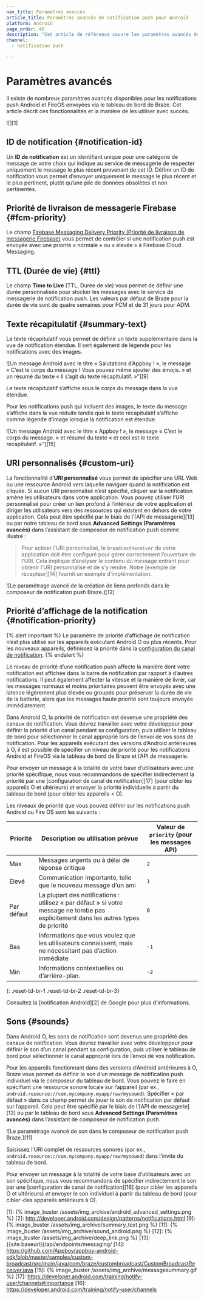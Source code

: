 ```yaml
---
nav_title: Paramètres avancés
article_title: Paramètres avancés de notification push pour Android
platform: Android
page_order: 40
description: "Cet article de référence couvre les paramètres avancés de notification push pour Android tels que TTL (Durée de vie), les ID de notification, la priorité de notification, etc."
channel:
  - notification push

---
```


# Paramètres avancés

Il existe de nombreux paramètres avancés disponibles pour les notifications push Android et FireOS envoyées via le tableau de bord de Braze. Cet article décrit ces fonctionnalités et la manière de les utiliser avec succès.

![][1]

## ID de notification {#notification-id}

Un **ID de notification** est un identifiant unique pour une catégorie de message de votre choix qui indique au service de messagerie de respecter uniquement le message le plus récent provenant de cet ID. Définir un ID de notification vous permet d’envoyer uniquement le message le plus récent et le plus pertinent, plutôt qu’une pile de données obsolètes et non pertinentes.

## Priorité de livraison de messagerie Firebase {#fcm-priority}

Le champ [Firebase Messaging Delivery Priority (Priorité de livraison de messagerie Firebase)](https://firebase.google.com/docs/cloud-messaging/concept-options#setting-the-priority-of-a-message) vous permet de contrôler si une notification push est envoyée avec une priorité « normale » ou « élevée » à Firebase Cloud Messaging.

## TTL (Durée de vie) {#ttl}

Le champ **Time to Live** (TTL, Durée de vie) vous permet de définir une durée personnalisée pour stocker les messages avec le service de messagerie de notification push. Les valeurs par défaut de Braze pour la durée de vie sont de quatre semaines pour FCM et de 31 jours pour ADM.

## Texte récapitulatif {#summary-text}

Le texte récapitulatif vous permet de définir un texte supplémentaire dans la vue de notification étendue. Il sert également de légende pour les notifications avec des images.

![Un message Android avec le titre « Salutations d’Appboy ! », le message « C’est le corps du message ! Vous pouvez même ajouter des émojis. » et un résumé du texte « Il s’agit du texte récapitulatif. »"][9]

Le texte récapitulatif s’affiche sous le corps du message dans la vue étendue.

Pour les notifications push qui incluent des images, le texte du message s’affiche dans la vue réduite tandis que le texte récapitulatif s’affiche comme légende d’image lorsque la notification est étendue. 

![Un message Android avec le titre « Appboy ! », le message « C’est le corps du message. » et résumé du texte « et ceci est le texte récapitulatif. »"][15]

## URI personnalisés {#custom-uri}

La fonctionnalité d’**URI personnalisé** vous permet de spécifier une URL Web ou une ressource Android vers laquelle naviguer quand la notification est cliquée. Si aucun URI personnalisé n’est spécifié, cliquer sur la notification amène les utilisateurs dans votre application. Vous pouvez utiliser l’URI personnalisé pour créer un lien profond à l’intérieur de votre application et diriger les utilisateurs vers des ressources qui existent en dehors de votre application. Cela peut être spécifié par le biais de l’[API de messagerie][13] ou par notre tableau de bord sous **Advanced Settings (Paramètres avancés)** dans l’assistant de composeur de notification push comme illustré :

> Pour activer l’URI personnalisé, le `BroadcastReceiver` de votre application doit être configuré pour gérer correctement l’ouverture de l’URI. Cela implique d’analyser le contenu du message entrant pour obtenir l’URI personnalisé et de s’y rendre. Notre [exemple de récepteur][14] fournit un exemple d’implémentation.

![Le paramétrage avancé de la création de liens profonds dans le composeur de notification push Braze.][12]

## Priorité d’affichage de la notification {#notification-priority}

{% alert important %}
Le paramètre de priorité d’affichage de notification n’est plus utilisé sur les appareils exécutant Android O ou plus récents. Pour les nouveaux appareils, définissez la priorité dans la [configuration du canal de notification](https://developer.android.com/training/notify-user/channels#importance).
{% endalert %}

Le niveau de priorité d’une notification push affecte la manière dont votre notification est affichée dans la barre de notification par rapport à d’autres notifications. Il peut également affecter la vitesse et la manière de livrer, car les messages normaux et moins prioritaires peuvent être envoyés avec une latence légèrement plus élevée ou groupés pour préserver la durée de vie de la batterie, alors que les messages haute priorité sont toujours envoyés immédiatement.

Dans Android O, la priorité de notification est devenue une propriété des canaux de notification. Vous devrez travailler avec votre développeur pour définir la priorité d’un canal pendant sa configuration, puis utiliser le tableau de bord pour sélectionner le canal approprié lors de l’envoi de vos sons de notification. Pour les appareils exécutant des versions d’Android antérieures à O, il est possible de spécifier un niveau de priorité pour les notifications Android et FireOS via le tableau de bord de Braze et l’API de messagerie. 

Pour envoyer un message à la totalité de votre base d’utilisateurs avec une priorité spécifique, nous vous recommandons de spécifier indirectement la priorité par une [configuration de canal de notification][17] (pour cibler les appareils O et ultérieurs) *et* envoyer la priorité individuelle à partir du tableau de bord (pour cibler les appareils &#60; O).

Les niveaux de priorité que vous pouvez définir sur les notifications push Android ou Fire OS sont les suivants :

| Priorité | Description ou utilisation prévue | Valeur de `priority` (pour les messages API) |
|----------|--------------------------|-------------------------------------|
| Max      | Messages urgents ou à délai de réponse critique | `2` |
| Élevé     | Communication importante, telle que le nouveau message d’un ami | `1` |
| Par défaut  | La plupart des notifications : utilisez « par défaut » si votre message ne tombe pas explicitement dans les autres types de priorité | `0` |
| Bas      | Informations que vous voulez que les utilisateurs connaissent, mais ne nécessitant pas d’action immédiate | `-1` |
| Min      | Informations contextuelles ou d’arrière-plan. | `-2` |
{: .reset-td-br-1 .reset-td-br-2 .reset-td-br-3}

Consultez la [notification Android][2] de Google pour plus d’informations.

## Sons {#sounds}

Dans Android O, les sons de notification sont devenus une propriété des canaux de notification. Vous devrez travailler avec votre développeur pour définir le son d’un canal pendant sa configuration, puis utiliser le tableau de bord pour sélectionner le canal approprié lors de l’envoi de vos notification.

Pour les appareils fonctionnant dans des versions d’Android antérieures à O, Braze vous permet de définir le son d’un message de notification push individuel via le composeur du tableau de bord. Vous pouvez le faire en spécifiant une ressource sonore locale sur l’appareil (par ex., `android.resource://com.mycompany.myapp/raw/mysound`). Spécifier « par défaut » dans ce champ permet de jouer le son de notification par défaut sur l’appareil. Cela peut être spécifié par le biais de l’[API de messagerie][13] ou par le tableau de bord sous **Advanced Settings (Paramètres avancés)** dans l’assistant de composeur de notification push.

![Le paramétrage avancé de son dans le composeur de notification push Braze.][11]

Saisissez l’URI complet de ressources sonores (par ex., `android.resource://com.mycompany.myapp/raw/mysound`) dans l’invite du tableau de bord.

Pour envoyer un message à la totalité de votre base d’utilisateurs avec un son spécifique, nous vous recommandons de spécifier indirectement le son par une [configuration de canal de notification][16] (pour cibler les appareils O et ultérieurs) *et* envoyer le son individuel à partir du tableau de bord (pour cibler &#60;les appareils antérieurs à O).

[1]: {% image_buster /assets/img_archive/android_advanced_settings.png %}
[2]: http://developer.android.com/design/patterns/notifications.html
[9]: {% image_buster /assets/img_archive/summary_text.png %}
[11]: {% image_buster /assets/img_archive/sound_android.png %}
[12]: {% image_buster /assets/img_archive/deep_link.png %}
[13]: {{site.baseurl}}/api/endpoints/messaging/
[14]: https://github.com/Appboy/appboy-android-sdk/blob/master/samples/custom-broadcast/src/main/java/com/braze/custombroadcast/CustomBroadcastReceiver.java
[15]: {% image_buster /assets/img_archive/messagesummary.gif %}
[17]: https://developer.android.com/training/notify-user/channels#importance
[16]: https://developer.android.com/training/notify-user/channels